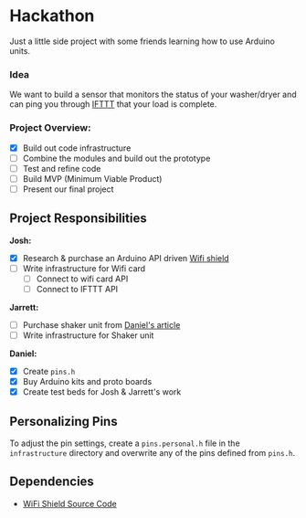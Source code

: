 # Hackathon
Just a little side project with some friends learning how to use Arduino units.

### Idea
We want to build a sensor that monitors the status of your washer/dryer and can ping you through [IFTTT](http://ifttt.com) that your load is complete.

### Project Overview:
- [X] Build out code infrastructure
- [ ] Combine the modules and build out the prototype
- [ ] Test and refine code
- [ ] Build MVP (Minimum Viable Product)
- [ ] Present our final project

## Project Responsibilities

__Josh:__
- [x] Research & purchase an Arduino API driven [Wifi shield](http://store.cutedigi.com/wifi-shield-wishield-v2-0-for-arduino/)
- [ ] Write infrastructure for Wifi card
  + [ ] Connect to wifi card API
  + [ ] Connect to IFTTT API

__Jarrett:__
- [ ] Purchase shaker unit from [Daniel's article](http://m.instructables.com/id/How-to-use-a-vibration-sensor-shake-switch-Arduino)
- [ ] Write infrastructure for Shaker unit

__Daniel:__
- [X] Create `pins.h`
- [X] Buy Arduino kits and proto boards
- [X] Create test beds for Josh & Jarrett's work

## Personalizing Pins

To adjust the pin settings, create a `pins.personal.h` file in the `infrastructure` directory and overwrite any of the pins defined from `pins.h`.

## Dependencies

- [WiFi Shield Source Code](https://github.com/linksprite/ZG2100BasedWiFiShield)
